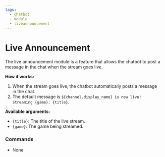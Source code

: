 ```yaml
---
tags:
  - chatbot
  - module
  - liveannouncement
---
```


# Live Announcement

The live announcement module is a feature that allows the chatbot to post a message in the chat when the stream goes live.

**How it works:**

1. When the stream goes live, the chatbot automatically posts a message in the chat.
2. The default message is `${channel.display_name} is now live! Streaming {game}: {title}`.

**Available arguments:**

- `{title}`: The title of the live stream.
- `{game}`: The game being streamed.

### Commands

- None
